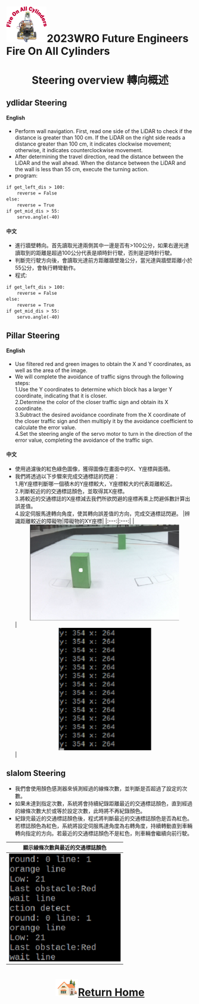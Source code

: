 ![LOGO](../../other/img/logo.png)2023WRO Future Engineers Fire On All Cylinders  
====
# <div align="center">Steering overview 轉向概述</div> 

## ydlidar Steering

#### English

- Perform wall navigation. First, read one side of the LiDAR to check if the distance is greater than 100 cm. If the LiDAR on the right side reads a distance greater than 100 cm, it indicates clockwise movement; otherwise, it indicates counterclockwise movement.
- After determining the travel direction, read the distance between the LiDAR and the wall ahead. When the distance between the LiDAR and the wall is less than 55 cm, execute the turning action.
- program:
```
if get_left_dis > 100:
    reverse = False
else:
    reverse = True
if get_mid_dis > 55:
    servo.angle(-40)
```

#### 中文

- 進行牆壁轉向。首先讀取光達兩側其中一邊是否有>100公分，如果右邊光達讀取到的距離是超過100公分代表是順時針行駛，否則是逆時針行駛。
- 判斷完行駛方向後，會讀取光達前方距離牆壁幾公分，當光達與牆壁距離小於55公分，會執行轉彎動作。
- 程式:  
```
if get_left_dis > 100:
    reverse = False
else:
    reverse = True
if get_mid_dis > 55:
    servo.angle(-40)
```


## Pillar Steering

#### English


- Use filtered red and green images to obtain the X and Y coordinates, as well as the area of the image.  
- We will complete the avoidance of traffic signs through the following steps:  
 1.Use the Y coordinates to determine which block has a larger Y coordinate, indicating that it is closer.  
 2.Determine the color of the closer traffic sign and obtain its X coordinate.  
 3.Subtract the desired avoidance coordinate from the X coordinate of the closer  traffic sign and then multiply it by the avoidance    coefficient to calculate the error value.  
 4.Set the steering angle of the servo motor to turn in the direction of the error value, completing the avoidance of the traffic sign.

#### 中文

- 使用過濾後的紅色綠色圖像，獲得圖像在畫面中的X、Y座標與面積。  
- 我們將透過以下步驟來完成交通標誌的閃避：  
  1.用Y座標判斷哪一個積木的Y座標較大，Y座標較大的代表距離較近。  
  2.判斷較近的的交通標誌顏色，並取得其X座標。  
  3.將較近的交通標誌的X座標減去我們所欲閃避的座標再乘上閃避係數計算出誤差值。  
  4.設定伺服馬達轉向角度，使其轉向誤差值的方向，完成交通標誌閃避。
  |辨識距離較近的障礙物|障礙物的XY座標|
  |:---:|:---:|
  |<div align="center"> <img src="./img/Detecting_nearby_obstacles.png" width="400" alt="Detecting_nearby_obstacles"></div>|<div align="center"> <img src="./img/Obstacle_XY_coordinates.png" width="250" alt="Obstacle_XY_coordinates"></div>|

  

## slalom Steering
- 我們會使用顏色感測器來偵測經過的線條次數，並判斷是否超過了設定的次數。
- 如果未達到指定次數，系統將會持續紀錄距離最近的交通標誌顏色，直到經過的線條次數大於或等於設定次數，此時將不再紀錄顏色。
- 紀錄完最近的交通標誌顏色後，程式將判斷最近的交通標誌顏色是否為紅色。若標誌顏色為紅色，系統將設定伺服馬達角度為右轉角度，持續轉動直到車輛轉向指定的方向。若最近的交通標誌顏色不是紅色，則車輛會繼續向前行駛。

|顯示線條次數與最近的交通標誌顏色|
|:---:|
|<div align="center"> <img src="./img/detect_last_obstacle.png" width="300" alt="Obstacle_XY_coordinates"></div>|

# <div align="center">![HOME](../../other/img/Home.png)[Return Home](../../)</div>  



